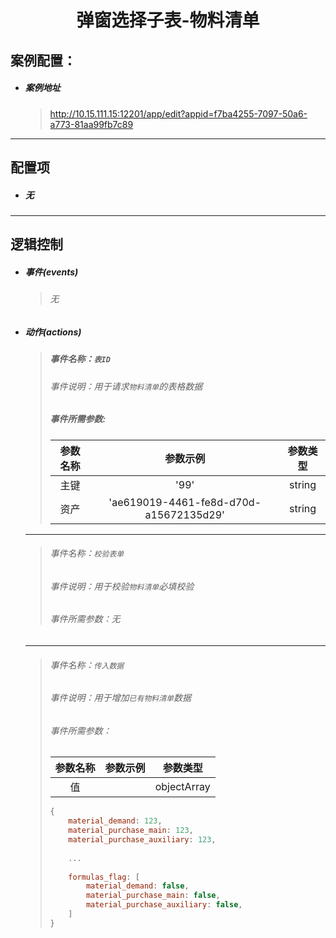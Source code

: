 <h1 align="center">弹窗选择子表-物料清单</h1>

## 案例配置：

- ##### 案例地址

  > http://10.15.111.15:12201/app/edit?appid=f7ba4255-7097-50a6-a773-81aa99fb7c89

------

## 配置项

- ##### 无

------

## 逻辑控制

- ##### 事件(events)

  > ###### 无

- ##### 动作(actions)

  > ##### 事件名称：`表ID`
  >
  > ###### 事件说明：用于请求`物料清单`的表格数据
  >
  > ##### 事件所需参数:
  >
  > | 参数名称 |                参数示例                | 参数类型 |
  > | :------: | :------------------------------------: | :------: |
  > |   主键   |                  '99'                  |  string  |
  > |   资产   | 'ae619019-4461-fe8d-d70d-a15672135d29' |  string  |

  ------

  > ###### 事件名称：`校验表单`
  >
  > ###### 事件说明：用于校验`物料清单`必填校验
  >
  > ###### 事件所需参数：无

  ------

  > ###### 事件名称：`传入数据`
  >
  > ###### 事件说明：用于增加`已有物料清单`数据
  >
  > ###### 事件所需参数：
  >
  > | 参数名称 | 参数示例 |  参数类型   |
  > | :------: | :------: | :---------: |
  > |    值    |          | objectArray |
  >
  > ```js
  > {
  >     material_demand: 123,
  >     material_purchase_main: 123,
  >     material_purchase_auxiliary: 123,
  >         
  >     ...
  >     
  >     formulas_flag: [
  >         material_demand: false,
  >         material_purchase_main: false,
  >         material_purchase_auxiliary: false,
  >     ]
  > }
  > ```